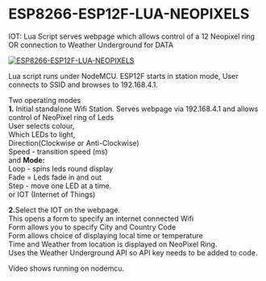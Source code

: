 # ESP8266-ESP12F-LUA-NEOPIXELS
IOT:  Lua Script serves webpage which allows control of a 12 Neopixel ring  OR connection to Weather Underground for DATA

[![ESP8266-ESP12F-LUA-NEOPIXELS](http://img.youtube.com/vi/zxBsWhdXvhw/0.jpg)](https://youtu.be/zxBsWhdXvhw "ESP8266-ESP12F-LUA-NEOPIXELS")

Lua script runs under NodeMCU. ESP12F starts in station mode, User connects to SSID and browses to 192.168.4.1.

Two operating modes<br>
<b>1.</b> Initial standalone Wifi Station. Serves webpage via 192.168.4.1 and allows control of NeoPixel ring of Leds <br>
   User selects colour,<br>
   Which LEDs to light,<br>
   Direction(Clockwise or Anti-Clockwise)<br>
   Speed - transition speed  (ms)<br>
   and <b>Mode:</b><br>
   Loop - spins leds round display<br>
   Fade = Leds fade in and out<br>
   Step - move one LED at a time.<br>
   or IOT (Internet of Things)<br>

<b>2.</b>Select the IOT on the webpage.<br>
   This opens a form to specify an internet connected Wifi<br>
   Form allows you to specify City and Country Code<br>
   Form allows choice of displaying local time or temperature<br>
   Time and Weather from location is displayed on NeoPixel Ring.<br>
   Uses the Weather Underground API so API key needs to be added to code.<br>

Video shows running on nodemcu.
